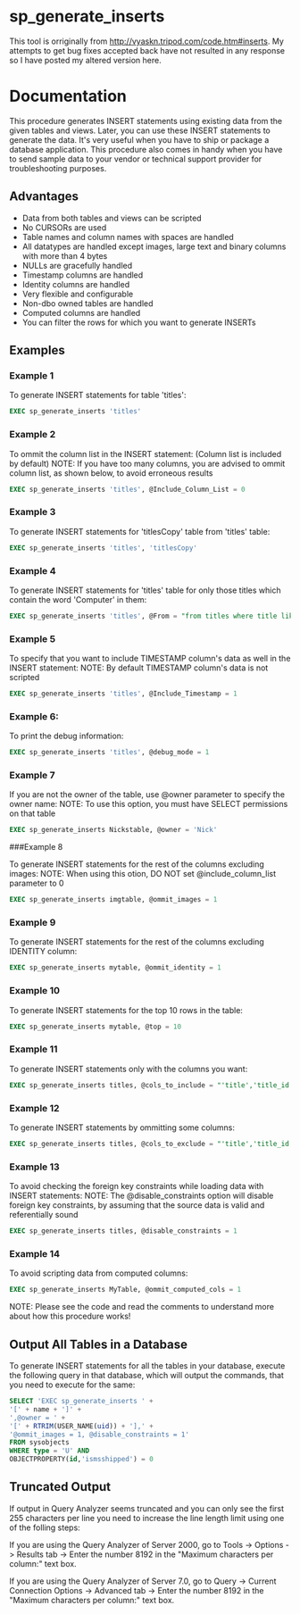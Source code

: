 sp\_generate\_inserts
=====================

This tool is orriginally from http://vyaskn.tripod.com/code.htm#inserts. My attempts to get bug fixes accepted back have not resulted in any response so I have posted my altered version here.

Documentation
=============

This procedure generates INSERT statements using existing data from the given tables and views. Later, you can use these INSERT statements to generate the data. It's very useful when you have to ship or package a database application. This procedure also comes in handy when you have to send sample data to your vendor or technical support provider for troubleshooting purposes. 

Advantages
----------

* Data from both tables and views can be scripted
* No CURSORs are used
* Table names and column names with spaces are handled
* All datatypes are handled except images, large text and binary columns with more than 4 bytes
* NULLs are gracefully handled
* Timestamp columns are handled
* Identity columns are handled
* Very flexible and configurable
* Non-dbo owned tables are handled 
* Computed columns are handled
* You can filter the rows for which you want to generate INSERTs

Examples
--------

### Example 1     

To generate INSERT statements for table 'titles':

```sql
EXEC sp_generate_inserts 'titles'
```

### Example 2 

To ommit the column list in the INSERT statement: (Column list is included by default)
NOTE: If you have too many columns, you are advised to ommit column list, as shown below, to avoid erroneous results

```sql
EXEC sp_generate_inserts 'titles', @Include_Column_List = 0
```

### Example 3

To generate INSERT statements for 'titlesCopy' table from 'titles' table:

```sql
EXEC sp_generate_inserts 'titles', 'titlesCopy'
```

### Example 4

To generate INSERT statements for 'titles' table for only those titles which contain the word 'Computer' in them:

```sql
EXEC sp_generate_inserts 'titles', @From = "from titles where title like '%Computer%'"
```

### Example 5

To specify that you want to include TIMESTAMP column's data as well in the INSERT statement:
NOTE: By default TIMESTAMP column's data is not scripted

```sql
EXEC sp_generate_inserts 'titles', @Include_Timestamp = 1
```

### Example 6:

To print the debug information:

```sql
EXEC sp_generate_inserts 'titles', @debug_mode = 1
```

### Example 7

If you are not the owner of the table, use @owner parameter to specify the owner name:
NOTE: To use this option, you must have SELECT permissions on that table

```sql
EXEC sp_generate_inserts Nickstable, @owner = 'Nick'
```

###Example 8

To generate INSERT statements for the rest of the columns excluding images:
NOTE: When using this otion, DO NOT set @include_column_list parameter to 0

```sql
EXEC sp_generate_inserts imgtable, @ommit_images = 1
```

### Example 9

To generate INSERT statements for the rest of the columns excluding IDENTITY column:

```sql
EXEC sp_generate_inserts mytable, @ommit_identity = 1
```

### Example 10

To generate INSERT statements for the top 10 rows in the table:

```sql
EXEC sp_generate_inserts mytable, @top = 10
```

### Example 11

To generate INSERT statements only with the columns you want:

```sql
EXEC sp_generate_inserts titles, @cols_to_include = "'title','title_id','au_id'"
```

### Example 12

To generate INSERT statements by ommitting some columns:

```sql
EXEC sp_generate_inserts titles, @cols_to_exclude = "'title','title_id','au_id'"
```

### Example 13

To avoid checking the foreign key constraints while loading data with INSERT statements:
NOTE: The @disable_constraints option will disable foreign key constraints, by assuming that the source data is valid and referentially sound

```sql
EXEC sp_generate_inserts titles, @disable_constraints = 1
```

### Example 14

To avoid scripting data from computed columns:

```sql
EXEC sp_generate_inserts MyTable, @ommit_computed_cols = 1
```


NOTE: Please see the code and read the comments to understand more about how this procedure works!

Output All Tables in a Database
-------------------------------

To generate INSERT statements for all the tables in your database, execute the following query in that database, which will output the commands, that you need to execute for the same:

```sql
SELECT 'EXEC sp_generate_inserts ' + 
'[' + name + ']' + 
',@owner = ' + 
'[' + RTRIM(USER_NAME(uid)) + '],' + 
'@ommit_images = 1, @disable_constraints = 1'
FROM sysobjects 
WHERE type = 'U' AND 
OBJECTPROPERTY(id,'ismsshipped') = 0
```

Truncated Output
----------------

If output in Query Analyzer seems truncated and you can only see the first 255 characters per line you need to increase the line length limit using one of the folling steps:

If you are using the Query Analyzer of Server 2000, go to Tools -> Options -> Results tab -> Enter the number 8192 in the "Maximum characters per column:" text box.

If you are using the Query Analyzer of Server 7.0, go to Query -> Current Connection Options -> Advanced tab -> Enter the number 8192 in the "Maximum characters per column:" text box.
